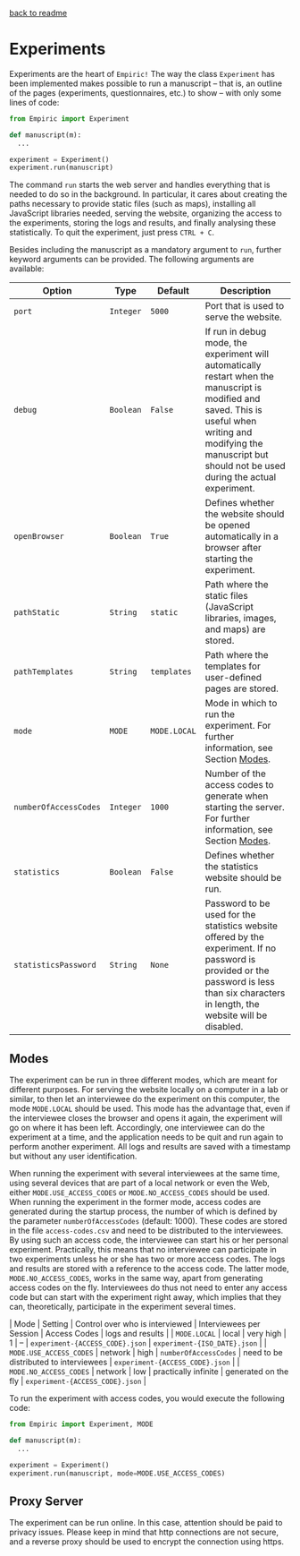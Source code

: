 [back to readme](../../../)

# Experiments

Experiments are the heart of `Empiric!`  The way the class `Experiment` has been implemented makes possible to run a manuscript – that is, an outline of the pages (experiments, questionnaires, etc.) to show – with only some lines of code:
```python
from Empiric import Experiment

def manuscript(m):
  ...

experiment = Experiment()
experiment.run(manuscript)
```

The command `run` starts the web server and handles everything that is needed to do so in the background.  In particular, it cares about creating the paths necessary to provide static files (such as maps), installing all JavaScript libraries needed, serving the website, organizing the access to the experiments, storing the logs and results, and finally analysing these statistically.  To quit the experiment, just press `CTRL + C`.

Besides including the manuscript as a mandatory argument to `run`, further keyword arguments can be provided.  The following arguments are available:

| Option | Type | Default | Description |
| ------ | ---- | ------- | ----------- |
| `port` | `Integer` | `5000` | Port that is used to serve the website.  |
| `debug` | `Boolean` | `False` | If run in debug mode, the experiment will automatically restart when the manuscript is modified and saved.  This is useful when writing and modifying the manuscript but should not be used during the actual experiment. |
| `openBrowser` | `Boolean` | `True` | Defines whether the website should be opened automatically in a browser after starting the experiment. |
| `pathStatic` | `String` | `static` | Path where the static files (JavaScript libraries, images, and maps) are stored. |
| `pathTemplates` | `String` | `templates` | Path where the templates for user-defined pages are stored. |
| `mode` | `MODE` | `MODE.LOCAL` | Mode in which to run the experiment.  For further information, see Section [Modes](#modes). |
| `numberOfAccessCodes` | `Integer` | `1000` | Number of the access codes to generate when starting the server.  For further information, see Section [Modes](#modes). |
| `statistics` | `Boolean` | `False` | Defines whether the statistics website should be run. |
| `statisticsPassword` | `String` | `None` | Password to be used for the statistics website offered by the experiment.  If no password is provided or the password is less than six characters in length, the website will be disabled. |

## Modes

The experiment can be run in three different modes, which are meant for different purposes.  For serving the website locally on a computer in a lab or similar, to then let an interviewee do the experiment on this computer, the mode `MODE.LOCAL` should be used.  This mode has the advantage that, even if the interviewee closes the browser and opens it again, the experiment will go on where it has been left.  Accordingly, one interviewee can do the experiment at a time, and the application needs to be quit and run again to perform another experiment.  All logs and results are saved with a timestamp but without any user identification.

When running the experiment with several interviewees at the same time, using several devices that are part of a local network or even the Web, either `MODE.USE_ACCESS_CODES` or `MODE.NO_ACCESS_CODES` should be used.  When running the experiment in the former mode, access codes are generated during the startup process, the number of which is defined by the parameter `numberOfAccessCodes` (default: 1000).  These codes are stored in the file `access-codes.csv` and need to be distributed to the interviewees.  By using such an access code, the interviewee can start his or her personal experiment.  Practically, this means that no interviewee can participate in two experiments unless he or she has two or more access codes.  The logs and results are stored with a reference to the access code.  The latter mode, `MODE.NO_ACCESS_CODES`, works in the same way, apart from generating access codes on the fly.  Interviewees do thus not need to enter any access code but can start with the experiment right away, which implies that they can, theoretically, participate in the experiment several times.

| Mode | Setting | Control over who is interviewed | Interviewees per Session | Access Codes | logs and results |
| `MODE.LOCAL` | local | very high | 1 | – | `experiment-{ACCESS_CODE}.json` | `experiment-{ISO_DATE}.json` |
| `MODE.USE_ACCESS_CODES` | network | high | `numberOfAccessCodes` | need to be distributed to interviewees | `experiment-{ACCESS_CODE}.json` |
| `MODE.NO_ACCESS_CODES` | network | low | practically infinite | generated on the fly | `experiment-{ACCESS_CODE}.json` |

To run the experiment with access codes, you would execute the following code:
```python
from Empiric import Experiment, MODE

def manuscript(m):
  ...

experiment = Experiment()
experiment.run(manuscript, mode=MODE.USE_ACCESS_CODES)
```

## Proxy Server

The experiment can be run online.  In this case, attention should be paid to privacy issues.  Please keep in mind that http connections are not secure, and a reverse proxy should be used to encrypt the connection using https.
